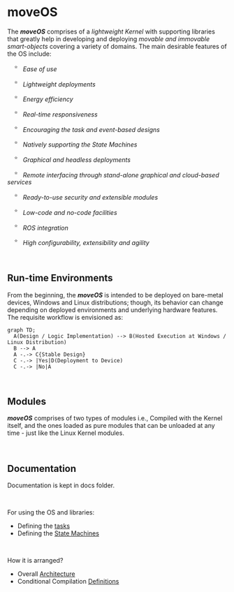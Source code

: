# moveOS

The ***moveOS*** comprises of a *lightweight Kernel* with supporting libraries that greatly help in developing and deploying *movable and immovable smart-objects* covering a variety of domains. The main desirable features of the OS include:

&nbsp; &nbsp; <sup>:star:</sup> &nbsp; *Ease of use*

&nbsp; &nbsp; <sup>:star:</sup> &nbsp; *Lightweight deployments*

&nbsp; &nbsp; <sup>:star:</sup> &nbsp; *Energy efficiency*

&nbsp; &nbsp; <sup>:star:</sup> &nbsp; *Real-time responsiveness*

&nbsp; &nbsp; <sup>:star:</sup> &nbsp; *Encouraging the task and event-based designs*

&nbsp; &nbsp; <sup>:star:</sup> &nbsp; *Natively supporting the State Machines*

&nbsp; &nbsp; <sup>:star:</sup> &nbsp; *Graphical and headless deployments*

&nbsp; &nbsp; <sup>:star:</sup> &nbsp; *Remote interfacing through stand-alone graphical and cloud-based services*

&nbsp; &nbsp; <sup>:star:</sup> &nbsp; *Ready-to-use security and extensible modules*

&nbsp; &nbsp; <sup>:star:</sup> &nbsp; *Low-code and no-code facilities*

&nbsp; &nbsp; <sup>:star:</sup> &nbsp; *ROS integration*

&nbsp; &nbsp; <sup>:star:</sup> &nbsp; *High configurability, extensibility and agility*



&nbsp;

## Run-time Environments

From the beginning, the ***moveOS*** is intended to be deployed on bare-metal devices, Windows and Linux distributions; though, its behavior can change depending on deployed environments and underlying hardware features. The requisite workflow is envisioned as:

```mermaid
graph TD;
  A(Design / Logic Implementation) --> B(Hosted Execution at Windows / Linux Distribution)
  B --> A
  A -.-> C{Stable Design}
  C -.-> |Yes|D(Deployment to Device)
  C -.-> |No|A
```



&nbsp;

## Modules

***moveOS*** comprises of two types of modules i.e., Compiled with the Kernel itself, and the ones loaded as pure modules that can be unloaded at any time - just like the Linux Kernel modules.



&nbsp;

## Documentation

Documentation is kept in docs folder.


&nbsp;

For using the OS and libraries:

  * Defining the [tasks](./docs/usage/Tasks.md)
  * Defining the [State Machines](./docs/usage/StateMachine.md)


&nbsp;

How it is arranged?

  * Overall [Architecture](./docs/contrib/Architecture.md)
  * Conditional Compilation [Definitions](./docs/contrib/Defines.md)
